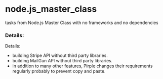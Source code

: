 # node.js_master_class
tasks from Node.js Master Class with no frameworks and no dependencies

### Details:


Details:

- building Stripe API without third party libraries.
- building MailGun API without third party libraries.
- in addition to many other features, Pirple changes their requirements regularly probably to prevent copy and paste.
